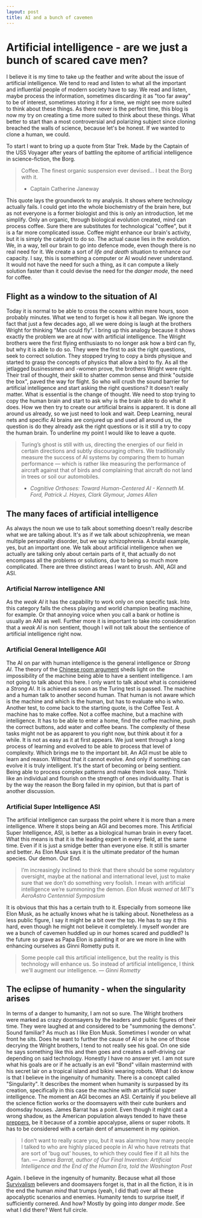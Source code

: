 ```yaml
---
layout: post
title: AI and a bunch of cavemen
---
```


# Artificial intelligence - are we just a bunch of scared cave men?
I believe it is my time to take up the feather and write about the issue of artificial intelligence.
We tend to read and listen to what all the important and influential people of modern society have to say.
We read and listen, maybe process the information, sometimes discarding it as "too far away" to be of interest,
sometimes storing it for a time, we might see more suited to think about these things.
As there never is the perfect time, this blog is now my try on creating a time more suited to think about these things.
What better to start than a most controversial and polarizing subject since cloning breached the walls of science, because let's be honest. If we wanted to clone a human, we could.

To start I want to bring up a quote from Star Trek. Made by the Captain of the USS Voyager after years of battling the epitome of artificial intelligence in science-fiction, the Borg.
> Coffee. The finest organic suspension ever devised... I beat the Borg with it.
> - Captain Catherine Janeway

This quote lays the groundwork to my analysis. It shows where technology actually fails. I could get into the whole biochemistry of the brain here, but as not everyone is a former biologist and this is only an introduction, let me simplify. Only an organic, through biological evolution created, mind can process coffee. Sure there are substitutes for technological "coffee", but it is a far more complicated issue. Coffee might enhance our brain's activity, but it is simply the catalyst to do so. The actual cause lies in the evolution. We, in a way, tell our brain to go into defence mode, even though there is no real need for it. We create a sort of _life and death_ situation to enhance our capacity.
I say, this is something a computer or AI would never understand. It would not have the need for such a thing, as it can compute a likely solution faster than it could devise the need for the _danger mode_, the need for coffee.

## Flight as a window to the situation of AI
Today it is normal to be able to cross the oceans within mere hours, soon probably minutes. What we tend to forget is how it all began. We ignore the fact that just a few decades ago, all we were doing is laugh at the brothers Wright for thinking "Man could fly". I bring up this analogy because it shows exactly the problem we are at now with artificial intelligence. The Wright brothers were the first flying enthusiasts to no longer ask how a bird can fly, but why it is able to do so. They were the first to ask the right questions, seek to correct solution. They stopped trying to copy a birds physique and started to grasp the concepts of physics that allow a bird to fly. As all the jetlagged businessmen and -women prove, the brothers Wright were right. Their trail of thought, their skill to shatter common sense and think "outside the box", paved the way for flight.
So who will crush the sound barrier for artificial intelligence and start asking the right questions? It doesn't really matter. What is essential is the change of thought. We need to stop trying to copy the human brain and start to ask why is the brain able to do what it does. How we then try to create our artificial brains is apparent. It is done all around us already, so we just need to look and wait. Deep Learning, neural nets and specific AI brains are conjured up and used all around us, the question is do they already ask the right questions or is it still a try to copy the human brain. To underline my point I would like to leave a quote.

> Turing’s ghost is still with us, directing the energies of our field in certain directions and subtly discouraging others. We traditionally measure the success of AI systems by comparing them to human performance — which is rather like measuring the performance of aircraft against that of birds and complaining that aircraft do not land in trees or soil our automobiles.
> - _Cognitive Orthoses: Toward Human-Centered AI - Kenneth M. Ford, Patrick J. Hayes, Clark Glymour, James Allen_

## The many faces of artificial intelligence
As always the noun we use to talk about something doesn't really describe what we are talking about. It's as if we talk about schizophrenia, we mean multiple personality disorder, but we say schizophrenia. A brutal example, yes, but an important one. We talk about artificial intelligence when we actually are talking only about certain parts of it, that actually do not encompass all the problems or solutions, due to being so much more complicated. There are three distinct areas I want to brush. ANI, AGI and ASI.

### Artificial Narrow intelligence ANI
As the _weak AI_ it has the capability to work only on one specific task. Into this category falls the chess playing and world champion beating machine, for example. Or that annoying voice when you call a bank or hotline is usually an ANI as well. Further more it is important to take into consideration that a _weak AI_ is non sentient, though I will not talk about the sentience of artificial intelligence right now.

### Artificial General Intelligence AGI
The AI on par with human intelligence is the general intelligence or _Strong AI_. The theory of the [Chinese room argument](https://en.wikipedia.org/wiki/Chinese_room#Strong_AI) sheds light on the impossibility of the machine being able to have a sentient intelligence. I am not going to talk about this here. I only want to talk about what is considered a _Strong AI_. It is achieved as soon as the Turing test is passed. The machine and a human talk to another second human. That human is not aware which is the machine and which is the human, but has to evaluate who is who. Another test, to come back to the starting quote, is the Coffee Test. A machine has to make coffee. Not a coffee machine, but a machine with intelligence. It has to be able to enter a home, find the coffee machine, push the correct buttons, add water and coffee beans. The complexity of these tasks might not be as apparent to you right now, but think about it for a while. It is not as easy as it at first appears. We just went through a long process of learning and evolved to be able to process that level of complexity. Which brings me to the important bit. An AGI must be able to learn and reason. Without that it cannot evolve. And only if something can evolve it is truly intelligent. It's the start of becoming or being sentient. Being able to process complex patterns and make them look easy. Think like an individual and flourish on the strength of ones individuality. That is by the way the reason the Borg failed in my opinion, but that is part of another discussion.

### Artificial Super Intelligence ASI
The artificial intelligence can surpass the point where it is more than a mere intelligence. Where it stops being an AGI and becomes more. This Artificial Super Intelligence, ASI, is better as a biological human brain in every facet. What this means is that it is the leading expert in every field, at the same time. Even if it is just a smidge better than everyone else. It still is smarter and better. As Elon Musk says it is the ultimate predator of the human species. Our demon. Our End.
> I’m increasingly inclined to think that there should be some regulatory oversight, maybe at the national and international level, just to make sure that we don’t do something very foolish. I mean with artificial intelligence we’re summoning the demon.
> _Elon Musk warned at MIT’s AeroAstro Centennial Symposium_

It is obvious that this has a certain truth to it. Especially from someone like Elon Musk, as he actually knows what he is talking about. Nonetheless as a less public figure, I say it might be a bit over the top. He has to say it this hard, even though he might not believe it completely. I myself wonder are we a bunch of cavemen huddled up in our homes scared and puddled? Is the future so grave as Papa Elon is painting it or are we more in line with enhancing ourselves as Ginni Rometty puts it.
> Some people call this artificial intelligence, but the reality is this technology will enhance us. So instead of artificial intelligence, I think we'll augment our intelligence.
> — _Ginni Rometty_

## The eclipse of humanity - when the singularity arises
In terms of a danger to humanity, I am not so sure. The Wright brothers were marked as crazy doomsayers by the leaders and public figures of their time. They were laughed at and considered to be "summoning the demons". Sound familiar? As much as I like Elon Musk. Sometimes I wonder on what front he sits. Does he want to further the cause of AI or is he one of those decrying the Wright brothers, I tend to not really see his goal. On one side he says something like this and then goes and creates a self-driving car depending on said technology. Honestly I have no answer yet. I am not sure what his goals are or if he actually is an evil "Bond" villain mastermind with his secret lair on a tropical island and bikini wearing robots.
What I do know is that I believe in the ingenuity of humanity. There is a concept called "Singularity". It describes the moment when humanity is surpassed by its creation, specifically in this case the machine with an artificial super intelligence. The moment an AGI becomes an ASI. Certainly if you believe all the science fiction works or the doomsayers with their cute bunkers and doomsday houses. James Barrat has a point. Even though it might cast a wrong shadow, as the American population always tended to have these [preppers](https://en.wikipedia.org/wiki/Survivalism), be it because of a zombie apocalypse, aliens or super robots. It has to be considered with a certain dent of amusement in my opinion.
> I don’t want to really scare you, but it was alarming how many people I talked to who are highly placed people in AI who have retreats that are sort of 'bug out' houses, to which they could flee if it all hits the fan.
> — _James Barrat, author of Our Final Invention: Artificial Intelligence and the End of the Human Era, told the Washington Post_

Again. I believe in the ingenuity of humanity. Because what all those [Survivalism](https://en.wikipedia.org/wiki/Survivalism) believers and doomsayers forget is, that in all the fiction, it is in the end the human *mind* that trumps (yeah, I did that) over all these apocalyptic scenarios and enemies. Humanity tends to surprise itself, if sufficiently cornered. And how? Mostly by going into _danger mode_. See what I did there? Went full circle.
